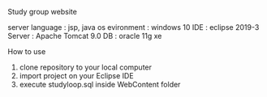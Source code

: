 Study group website 

server language : jsp, java
os evironment : windows 10
IDE : eclipse 2019-3
Server : Apache Tomcat 9.0
DB : oracle 11g xe

How to use
1. clone repository to your local computer 
2. import project on your Eclipse IDE
3. execute studyloop.sql inside WebContent folder
